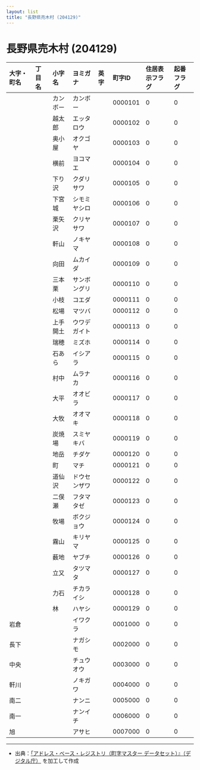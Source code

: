 ```yaml
---
layout: list
title: "長野県売木村 (204129)"
---
```


# 長野県売木村 (204129)

| 大字・町名 | 丁目名 | 小字名 | ヨミガナ | 英字 | 町字ID | 住居表示フラグ | 起番フラグ |
|:---|:---|:---|:---|:---|:---|:---|:---|
|  |  | カンボー | カンボー |  | 0000101 | 0 | 0 |
|  |  | 越太郎 | エッタロウ |  | 0000102 | 0 | 0 |
|  |  | 奥小屋 | オクゴヤ |  | 0000103 | 0 | 0 |
|  |  | 横前 | ヨコマエ |  | 0000104 | 0 | 0 |
|  |  | 下り沢 | クダリサワ |  | 0000105 | 0 | 0 |
|  |  | 下宮城 | シモミヤシロ |  | 0000106 | 0 | 0 |
|  |  | 栗矢沢 | クリヤサワ |  | 0000107 | 0 | 0 |
|  |  | 軒山 | ノキヤマ |  | 0000108 | 0 | 0 |
|  |  | 向田 | ムカイダ |  | 0000109 | 0 | 0 |
|  |  | 三本栗 | サンボングリ |  | 0000110 | 0 | 0 |
|  |  | 小枝 | コエダ |  | 0000111 | 0 | 0 |
|  |  | 松場 | マツバ |  | 0000112 | 0 | 0 |
|  |  | 上手開土 | ウワデガイト |  | 0000113 | 0 | 0 |
|  |  | 瑞穂 | ミズホ |  | 0000114 | 0 | 0 |
|  |  | 石あら | イシアラ |  | 0000115 | 0 | 0 |
|  |  | 村中 | ムラナカ |  | 0000116 | 0 | 0 |
|  |  | 大平 | オオビラ |  | 0000117 | 0 | 0 |
|  |  | 大牧 | オオマキ |  | 0000118 | 0 | 0 |
|  |  | 炭焼場 | スミヤキバ |  | 0000119 | 0 | 0 |
|  |  | 地岳 | チダケ |  | 0000120 | 0 | 0 |
|  |  | 町 | マチ |  | 0000121 | 0 | 0 |
|  |  | 道仙沢 | ドウセンザワ |  | 0000122 | 0 | 0 |
|  |  | 二俣瀬 | フタマタゼ |  | 0000123 | 0 | 0 |
|  |  | 牧場 | ボクジョウ |  | 0000124 | 0 | 0 |
|  |  | 霧山 | キリヤマ |  | 0000125 | 0 | 0 |
|  |  | 薮地 | ヤブチ |  | 0000126 | 0 | 0 |
|  |  | 立又 | タツマタ |  | 0000127 | 0 | 0 |
|  |  | 力石 | チカライシ |  | 0000128 | 0 | 0 |
|  |  | 林 | ハヤシ |  | 0000129 | 0 | 0 |
| 岩倉 |  |  | イワクラ |  | 0001000 | 0 | 0 |
| 長下 |  |  | ナガシモ |  | 0002000 | 0 | 0 |
| 中央 |  |  | チュウオウ |  | 0003000 | 0 | 0 |
| 軒川 |  |  | ノキガワ |  | 0004000 | 0 | 0 |
| 南二 |  |  | ナンニ |  | 0005000 | 0 | 0 |
| 南一 |  |  | ナンイチ |  | 0006000 | 0 | 0 |
| 旭 |  |  | アサヒ |  | 0007000 | 0 | 0 |

---

- 出典：[「アドレス・ベース・レジストリ（町字マスター データセット）』（デジタル庁）](https://www.digital.go.jp/policies/base_registry_address/) を加工して作成